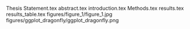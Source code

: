 Thesis Statement.tex
abstract.tex
introduction.tex
Methods.tex
results.tex
results_table.tex
figures/figure_1/figure_1.jpg
figures/ggplot_dragonfly/ggplot_dragonfly.png